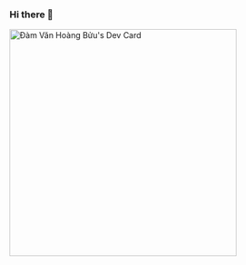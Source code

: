 ### Hi there 👋

<!--
**damvanhoangbuu1/damvanhoangbuu1** is a ✨ _special_ ✨ repository because its `README.md` (this file) appears on your GitHub profile.

Here are some ideas to get you started:

- 🔭 I’m currently working on ...
- 🌱 I’m currently learning ...
- 👯 I’m looking to collaborate on ...
- 🤔 I’m looking for help with ...
- 💬 Ask me about ...
- 📫 How to reach me: ...
- 😄 Pronouns: ...
- ⚡ Fun fact: ...
-->
<a href="https://app.daily.dev/buulh"><img src="https://api.daily.dev/devcards/39efc67432d945039f6ce53a097a4893.png?r=jl7" width="400" alt="Đàm Văn Hoàng Bửu's Dev Card"/></a>

